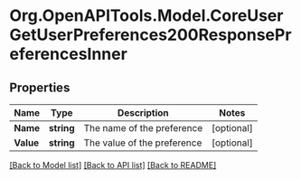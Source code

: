# Org.OpenAPITools.Model.CoreUserGetUserPreferences200ResponsePreferencesInner

## Properties

Name | Type | Description | Notes
------------ | ------------- | ------------- | -------------
**Name** | **string** | The name of the preference | [optional] 
**Value** | **string** | The value of the preference | [optional] 

[[Back to Model list]](../README.md#documentation-for-models) [[Back to API list]](../README.md#documentation-for-api-endpoints) [[Back to README]](../README.md)


